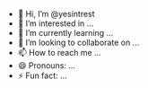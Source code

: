 - 👋 Hi, I’m @yesintrest
- 👀 I’m interested in ...
- 🌱 I’m currently learning ...
- 💞️ I’m looking to collaborate on ...
- 📫 How to reach me ...
- 😄 Pronouns: ...
- ⚡ Fun fact: ...

<!---
yesintrest/yesintrest is a ✨ special ✨ repository because its `README.md` (this file) appears on your GitHub profile.
You can click the Preview link to take a look at your changes.
--->
